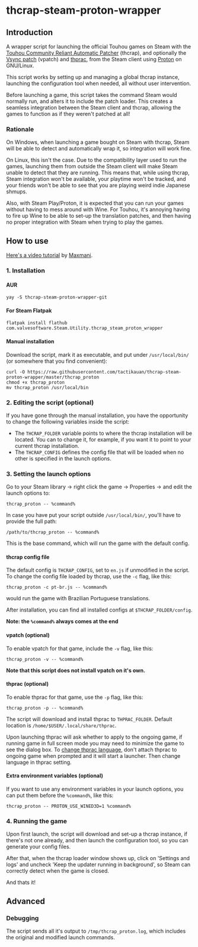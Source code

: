 # thcrap-steam-proton-wrapper
## Introduction
A wrapper script for launching the official Touhou games on Steam with the [Touhou Community Reliant Automatic Patcher](https://www.thpatch.net/) (thcrap), and optionally the [Vsync patch](https://en.touhouwiki.net/wiki/Game_Tools_and_Modifications#Vsync_Patches) (vpatch) and [thprac](https://github.com/touhouworldcup/thprac), from the Steam client using [Proton](<https://en.wikipedia.org/wiki/Proton_(software)>) on GNU/Linux.

This script works by setting up and managing a global thcrap instance, launching the configuration tool when needed, all without user intervention.

Before launching a game, this script takes the command Steam would normally run, and alters it to include the patch loader. This creates a seamless integration between the Steam client and thcrap, allowing the games to function as if they weren't patched at all!

### Rationale

On Windows, when launching a game bought on Steam with thcrap, Steam will be able to detect and automatically wrap it, so integration will work fine.

On Linux, this isn't the case. Due to the compatibility layer used to run the games, launching them from outside the Steam client will make Steam unable to detect that they are running. This means that, while using thcrap, Steam integration won't be available, your playtime won't be tracked, and your friends won't be able to see that you are playing weird indie Japanese shmups.

Also, with Steam Play/Proton, it is expected that you can run your games without having to mess around with Wine. For Touhou, it's annoying having to fire up Wine to be able to set-up the translation patches, and then having no proper integration with Steam when trying to play the games.

## How to use
[Here's a video tutorial](https://www.youtube.com/watch?v=6rZxeyILYmo) by [Maxmani](https://www.youtube.com/c/Maxmani).

### 1. Installation
#### AUR

    yay -S thcrap-steam-proton-wrapper-git

#### For Steam Flatpak

    flatpak install flathub com.valvesoftware.Steam.Utility.thcrap_steam_proton_wrapper

#### Manual installation

Download the script, mark it as executable, and put under `/usr/local/bin/` (or somewhere that you find convenient):

    curl -O https://raw.githubusercontent.com/tactikauan/thcrap-steam-proton-wrapper/master/thcrap_proton
    chmod +x thcrap_proton
    mv thcrap_proton /usr/local/bin

### 2. Editing the script (optional)
If you have gone through the manual installation, you have the opportunity to change the following variables inside the script:
- The `THCRAP_FOLDER` variable points to where the thcrap installation will be located. You can to change it, for example, if you want it to point to your current thcrap installation.
- The `THCRAP_CONFIG` defines the config file that will be loaded when no other is specified in the launch options.

### 3. Setting the launch options
Go to your Steam library -> right click the game -> Properties -> and edit the launch options to:

    thcrap_proton -- %command%

In case you have put your script outside `/usr/local/bin/`, you'll have to provide the full path:

    /path/to/thcrap_proton -- %command%

This is the base command, which will run the game with the default config.

#### thcrap config file
The default config is `THCRAP_CONFIG`, set to `en.js` if unmodified in the script.
To change the config file loaded by thcrap, use the `-c` flag, like this:

    thcrap_proton -c pt-br.js -- %command%

would run the game with Brazilian Portuguese translations.

After installation, you can find all installed configs at `$THCRAP_FOLDER/config`.

**Note: the `%command%` always comes at the end**

#### vpatch (optional)
To enable vpatch for that game, include the `-v` flag, like this:

    thcrap_proton -v -- %command%

**Note that this script does not install vpatch on it's own.**

#### thprac (optional)
To enable thprac for that game, use the `-p` flag, like this:

    thcrap_proton -p -- %command%

The script will download and install thprac to `THPRAC_FOLDER`.
Default location is `/home/$USER/.local/share/thprac`.

Upon launching thprac will ask whether to apply to the ongoing game, if running game
in full screen mode you may need to minimize the game to see the dialog box.
To [change thprac language](https://github.com/touhouworldcup/thprac?tab=readme-ov-file#how-do-i-switch-language),
don't attach thprac to ongoing game when prompted and it will start a launcher.
Then change language in thprac setting.

#### Extra environment variables (optional)
If you want to use any environment variables in your launch options, you can put them before the `%command%`, like this:

    thcrap_proton -- PROTON_USE_WINED3D=1 %command%

### 4. Running the game
Upon first launch, the script will download and set-up a thcrap instance, if there's not one already, and then launch the configuration tool, so you can generate your config files.

After that, when the thcrap loader window shows up, click on 'Settings and logs' and uncheck 'Keep the updater running in background', so Steam can correctly detect when the game is closed.

And thats it!

## Advanced
### Debugging
The script sends all it's output to `/tmp/thcrap_proton.log`, which includes the original and modified launch commands.
